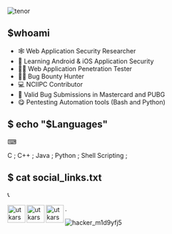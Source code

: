 ![tenor](https://user-images.githubusercontent.com/54320208/119721278-9a63e600-be88-11eb-8be0-6c1e6fe120f0.gif)

<h2> $whoami </h2>

- 🕸 Web Application Security Researcher
- 📱 Learning Android & iOS Application Security
- 👨‍🔧 Web Application Penetration Tester
- 🐱‍👤 Bug Bounty Hunter
- 💻 NCIIPC Contributor
- 🐼 Valid Bug Submissions in Mastercard and PUBG
- 😋 Pentesting Automation tools (Bash and Python)

### <h2> $ echo "$Languages" </h2> ⌨

C ; 
C++ ; 
Java ; 
Python ; 
Shell Scripting ; 

### <h2> $ cat social_links.txt </h2> 📞

[<img align="left" alt="utkarsh24122 | Twitter" width="40px" src="https://img.icons8.com/fluent/48/000000/twitter.png" />][twitter]
[<img align="left" alt="utkarsh-sharma | LinkedIn" width="40px" src="https://img.icons8.com/color/48/000000/linkedin.png" />][linkedin]
[<img align="left" alt="utkarsh_2.4 | Instagram" width="40px" src="https://img.icons8.com/fluent/48/000000/instagram-new.png" />][instagram]



.





[twitter]: https://twitter.com/utkarsh24122
[instagram]: https://www.instagram.com/utkarsh_2.4/
[linkedin]: https://www.linkedin.com/in/utkarsh-sharma-120501190/


 ![hacker_m1d9yfj5](https://user-images.githubusercontent.com/54320208/119717964-9f269b00-be84-11eb-8c12-35f96a09eb77.gif)       

